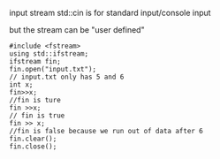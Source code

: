 input stream std::cin is for standard input/console input

but the stream can be "user defined"

	#include <fstream>
	using std::ifstream;
	ifstream fin;
	fin.open("input.txt");
	// input.txt only has 5 and 6
	int x;
	fin>>x;
	//fin is ture
	fin >>x;
	// fin is true
	fin >> x;
	//fin is false because we run out of data after 6
	fin.clear();
	fin.close();